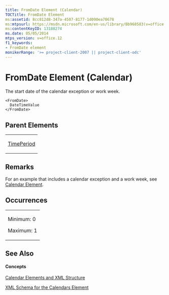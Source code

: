 ```yaml
---
title: FromDate Element (Calendar)
TOCTitle: FromDate Element
ms:assetid: 8cc812d8-347a-4507-8177-1d090ea70678
ms:mtpsurl: https://msdn.microsoft.com/en-us/library/Bb968583(v=office.12)
ms:contentKeyID: 13188274
ms.date: 05/05/2014
mtps_version: v=office.12
f1_keywords:
- FromDate element
monikerRange: '>= project-client-2007 || project-client-odc'
---
```


# FromDate Element (Calendar)




The start date of the calendar exception or work week.

    <FromDate>
      DateTimeValue
    </FromDate>

## Parent Elements

<table>
<colgroup>
<col style="width: 100%" />
</colgroup>
<tbody>
<tr class="odd">
<td><p><a href="timeperiod-element-calendar.md">TimePeriod</a></p></td>
</tr>
</tbody>
</table>

## Remarks

For an example that includes a calendar exception and a work week, see [Calendar Element](calendar-element.md).

## Occurrences

<table>
<colgroup>
<col style="width: 100%" />
</colgroup>
<tbody>
<tr class="odd">
<td><p>Minimum: 0</p>
<p>Maximum: 1</p></td>
</tr>
</tbody>
</table>

## See Also

#### Concepts

[Calendar Elements and XML Structure](calendar-elements-and-xml-structure.md)

[XML Schema for the Calendars Element](xml-schema-for-the-calendars-element.md)

